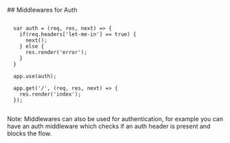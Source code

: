 ## Middlewares for Auth

<pre><code>
  var auth = (req, res, next) => {
    if(req.headers['let-me-in'] == true) {
      next();
    } else {
      res.render('error');
    }
  }

  app.use(auth);

  app.get('/', (req, res, next) => {
    res.render('index');
  });

</code></pre>

Note:
Middlewares can also be used for authentication, for example you can have an auth middleware which checks if an auth header is present and blocks the flow.
